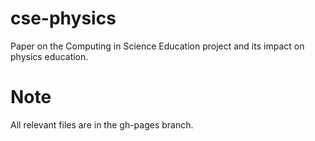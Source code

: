 # cse-physics
Paper on the Computing in Science Education project and its impact on physics education.

# Note
All relevant files are in the gh-pages branch.

